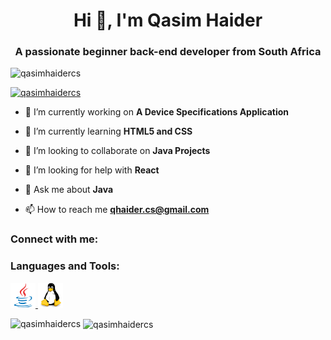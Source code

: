 <h1 align="center">Hi 👋, I'm Qasim Haider</h1>
<h3 align="center">A passionate beginner back-end developer from South Africa</h3>

<p align="left"> <img src="https://komarev.com/ghpvc/?username=qasimhaidercs&label=Profile%20views&color=0e75b6&style=flat" alt="qasimhaidercs" /> </p>

<p align="left"> <a href="https://github.com/ryo-ma/github-profile-trophy"><img src="https://github-profile-trophy.vercel.app/?username=qasimhaidercs" alt="qasimhaidercs" /></a> </p>

- 🔭 I’m currently working on **A Device Specifications Application**

- 🌱 I’m currently learning **HTML5 and CSS**

- 👯 I’m looking to collaborate on **Java Projects**

- 🤝 I’m looking for help with **React**

- 💬 Ask me about **Java**

- 📫 How to reach me **qhaider.cs@gmail.com**

<h3 align="left">Connect with me:</h3>
<p align="left">
</p>

<h3 align="left">Languages and Tools:</h3>
<p align="left"> <a href="https://www.java.com" target="_blank" rel="noreferrer"> <img src="https://raw.githubusercontent.com/devicons/devicon/master/icons/java/java-original.svg" alt="java" width="40" height="40"/> </a> <a href="https://www.linux.org/" target="_blank" rel="noreferrer"> <img src="https://raw.githubusercontent.com/devicons/devicon/master/icons/linux/linux-original.svg" alt="linux" width="40" height="40"/> </a> </p>

<p><img align="left" src="https://github-readme-stats.vercel.app/api/top-langs?username=qasimhaidercs&show_icons=true&locale=en&layout=compact" alt="qasimhaidercs" /></p>

<p>&nbsp;<img align="center" src="https://github-readme-stats.vercel.app/api?username=qasimhaidercs&show_icons=true&locale=en" alt="qasimhaidercs" /></p>
